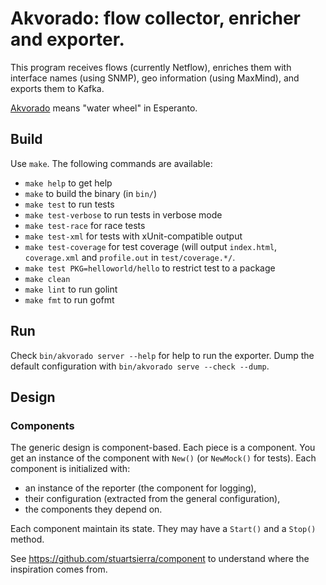 # Akvorado: flow collector, enricher and exporter.

This program receives flows (currently Netflow), enriches them with
interface names (using SNMP), geo information (using MaxMind), and
exports them to Kafka.

[Akvorado][] means "water wheel" in Esperanto.

[Akvorado]: https://eo.wikipedia.org/wiki/Akvorado

## Build

Use `make`. The following commands are available:

 - `make help` to get help
 - `make` to build the binary (in `bin/`)
 - `make test` to run tests
 - `make test-verbose` to run tests in verbose mode
 - `make test-race` for race tests
 - `make test-xml` for tests with xUnit-compatible output
 - `make test-coverage` for test coverage (will output `index.html`,
   `coverage.xml` and `profile.out` in `test/coverage.*/`.
 - `make test PKG=helloworld/hello` to restrict test to a package
 - `make clean`
 - `make lint` to run golint
 - `make fmt` to run gofmt

## Run

Check `bin/akvorado server --help` for help to run the exporter.
Dump the default configuration with `bin/akvorado serve --check
--dump`.

## Design

### Components

The generic design is component-based. Each piece is a component. You
get an instance of the component with `New()` (or `NewMock()` for
tests). Each component is initialized with:
- an instance of the reporter (the component for logging),
- their configuration (extracted from the general configuration),
- the components they depend on.

Each component maintain its state. They may have a `Start()` and a
`Stop()` method.

See https://github.com/stuartsierra/component to understand where the
inspiration comes from.
